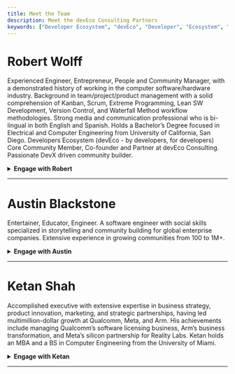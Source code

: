 ```yaml
---
title: Meet the Team
description: Meet the devEco Consulting Partners
keywords: ["Developer Ecosystem", "devEco", "Developer", "Ecosystem", "Community", "Technical Community"]
---
```


# Robert Wolff

Experienced Engineer, Entrepreneur, People and Community Manager, with a demonstrated history of working in the computer software/hardware industry. Background in team/project/product management with a solid comprehension of Kanban, Scrum, Extreme Programming, Lean SW Development, Version Control, and Waterfall Method workflow methodologies. Strong media and communication professional who is bi-lingual in both English and Spanish. Holds a Bachelor’s Degree focused in Electrical and Computer Engineering from University of California, San Diego. Developers Ecosystem (devEco - by developers, for developers) Core Community Member, Co-founder and Partner at devEco Consulting. Passionate DevX driven community builder.

<details>

<summary><strong>Engage with Robert</strong></summary>

- [LinkedIn](https://www.linkedin.com/in/fixxxxxxer/)
- [YouTube](https://www.youtube.com/@thefixxxxxxer)
- [Twitter](https://x.com/fixxxxxxer)

</details>

---

# Austin Blackstone

Entertainer, Educator, Engineer. A software engineer with social skills specialized in storytelling and community building for global enterprise companies. Extensive experience in growing communities from 100 to 1M+.

<details>

<summary><strong>Engage with Austin</strong></summary>

- [LinkedIn](https://www.linkedin.com/in/austinblackstone/)

</details>

---

# Ketan Shah

Accomplished executive with extensive expertise in business strategy, product innovation, marketing, and strategic partnerships, having led multimillion-dollar growth at Qualcomm, Meta, and Arm. His achievements include managing Qualcomm’s software licensing business, Arm’s business transformation, and Meta’s silicon partnership for Reality Labs. Ketan holds an MBA and a BS in Computer Engineering from the University of Miami.

<details>

<summary><strong>Engage with Ketan</strong></summary>

- [LinkedIn](https://www.linkedin.com/in/ketanmshah/)

</details>

---